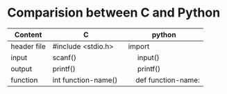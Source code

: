 
# Comparision between C and Python

Content | C | python
--- | --- | ------------------
header file | #include <stdio.h>   |     import <function-name>
input | scanf()              |     input()
output | printf()             |     printf()
function | int function-name()  |     def function-name:


